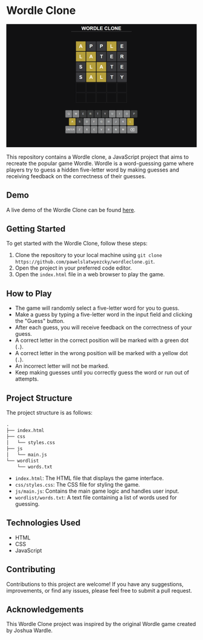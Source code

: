 # Wordle Clone

![Wordle Interface](https://github.com/pawelslatwyezcky/wordleclone/blob/main/WORDLE.png?raw=true)

This repository contains a Wordle clone, a JavaScript project that aims to recreate the popular game Wordle. Wordle is a word-guessing game where players try to guess a hidden five-letter word by making guesses and receiving feedback on the correctness of their guesses.

## Demo

A live demo of the Wordle Clone can be found [here](https://pawelslatwyezcky.github.io/wordleclone/).

## Getting Started

To get started with the Wordle Clone, follow these steps:

1. Clone the repository to your local machine using `git clone https://github.com/pawelslatwyezcky/wordleclone.git`.
2. Open the project in your preferred code editor.
3. Open the `index.html` file in a web browser to play the game.

## How to Play

- The game will randomly select a five-letter word for you to guess.
- Make a guess by typing a five-letter word in the input field and clicking the "Guess" button.
- After each guess, you will receive feedback on the correctness of your guess.
- A correct letter in the correct position will be marked with a green dot (`.`).
- A correct letter in the wrong position will be marked with a yellow dot (`.`).
- An incorrect letter will not be marked.
- Keep making guesses until you correctly guess the word or run out of attempts.

## Project Structure

The project structure is as follows:

```
.
├── index.html
├── css
│   └── styles.css
├── js
│   └── main.js
└── wordlist
    └── words.txt
```

- `index.html`: The HTML file that displays the game interface.
- `css/styles.css`: The CSS file for styling the game.
- `js/main.js`: Contains the main game logic and handles user input.
- `wordlist/words.txt`: A text file containing a list of words used for guessing.

## Technologies Used

- HTML
- CSS
- JavaScript

## Contributing

Contributions to this project are welcome! If you have any suggestions, improvements, or find any issues, please feel free to submit a pull request.

## Acknowledgements

This Wordle Clone project was inspired by the original Wordle game created by Joshua Wardle.
